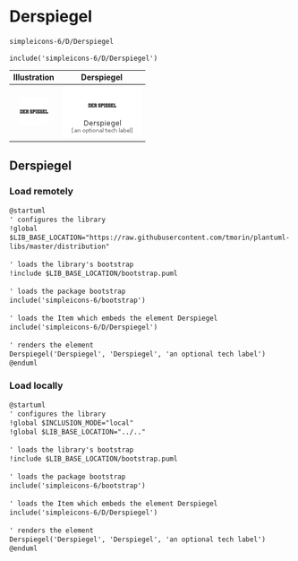 # Derspiegel


```text
simpleicons-6/D/Derspiegel
```

```text
include('simpleicons-6/D/Derspiegel')
```



| Illustration | Derspiegel |
| :---: | :---: |
| ![illustration for Illustration](../../simpleicons-6/D/Derspiegel.png) | ![illustration for Derspiegel](../../simpleicons-6/D/Derspiegel.Local.png) |




## Derspiegel

### Load remotely
```plantuml
@startuml
' configures the library
!global $LIB_BASE_LOCATION="https://raw.githubusercontent.com/tmorin/plantuml-libs/master/distribution"

' loads the library's bootstrap
!include $LIB_BASE_LOCATION/bootstrap.puml

' loads the package bootstrap
include('simpleicons-6/bootstrap')

' loads the Item which embeds the element Derspiegel
include('simpleicons-6/D/Derspiegel')

' renders the element
Derspiegel('Derspiegel', 'Derspiegel', 'an optional tech label')
@enduml
```

### Load locally
```plantuml
@startuml
' configures the library
!global $INCLUSION_MODE="local"
!global $LIB_BASE_LOCATION="../.."

' loads the library's bootstrap
!include $LIB_BASE_LOCATION/bootstrap.puml

' loads the package bootstrap
include('simpleicons-6/bootstrap')

' loads the Item which embeds the element Derspiegel
include('simpleicons-6/D/Derspiegel')

' renders the element
Derspiegel('Derspiegel', 'Derspiegel', 'an optional tech label')
@enduml
```

